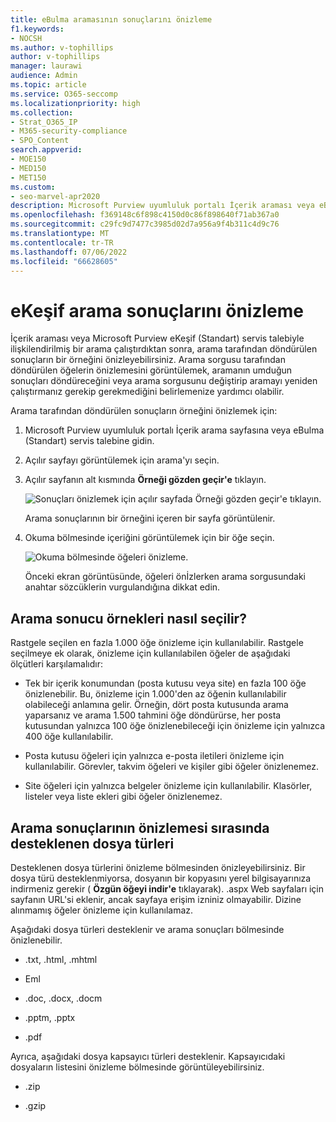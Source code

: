```yaml
---
title: eBulma aramasının sonuçlarını önizleme
f1.keywords:
- NOCSH
ms.author: v-tophillips
author: v-tophillips
manager: laurawi
audience: Admin
ms.topic: article
ms.service: O365-seccomp
ms.localizationpriority: high
ms.collection:
- Strat_O365_IP
- M365-security-compliance
- SPO_Content
search.appverid:
- MOE150
- MED150
- MET150
ms.custom:
- seo-marvel-apr2020
description: Microsoft Purview uyumluluk portalı İçerik araması veya eBulma (Standart) araması tarafından döndürülen sonuçların örneğini önizleme.
ms.openlocfilehash: f369148c6f898c4150d0c86f898640f71ab367a0
ms.sourcegitcommit: c29fc9d7477c3985d02d7a956a9f4b311c4d9c76
ms.translationtype: MT
ms.contentlocale: tr-TR
ms.lasthandoff: 07/06/2022
ms.locfileid: "66628605"
---
```

# <a name="preview-ediscovery-search-results"></a>eKeşif arama sonuçlarını önizleme

İçerik araması veya Microsoft Purview eKeşif (Standart) servis talebiyle ilişkilendirilmiş bir arama çalıştırdıktan sonra, arama tarafından döndürülen sonuçların bir örneğini önizleyebilirsiniz. Arama sorgusu tarafından döndürülen öğelerin önizlemesini görüntülemek, aramanın umduğun sonuçları döndüreceğini veya arama sorgusunu değiştirip aramayı yeniden çalıştırmanız gerekip gerekmediğini belirlemenize yardımcı olabilir.

Arama tarafından döndürülen sonuçların örneğini önizlemek için:

1. Microsoft Purview uyumluluk portalı İçerik arama sayfasına veya eBulma (Standart) servis talebine gidin.

2. Açılır sayfayı görüntülemek için arama'yı seçin.

3. Açılır sayfanın alt kısmında **Örneği gözden geçir'e** tıklayın.

   ![Sonuçları önizlemek için açılır sayfada Örneği gözden geçir'e tıklayın.](../media/PreviewSearchResults1.png)

   Arama sonuçlarının bir örneğini içeren bir sayfa görüntülenir.

4. Okuma bölmesinde içeriğini görüntülemek için bir öğe seçin.

   ![Okuma bölmesinde öğeleri önizleme.](../media/PreviewSearchResults2.png)

   Önceki ekran görüntüsünde, öğeleri önİzlerken arama sorgusundaki anahtar sözcüklerin vurgulandığına dikkat edin.

## <a name="how-the-search-result-samples-are-selected"></a>Arama sonucu örnekleri nasıl seçilir?

Rastgele seçilen en fazla 1.000 öğe önizleme için kullanılabilir. Rastgele seçilmeye ek olarak, önizleme için kullanılabilen öğeler de aşağıdaki ölçütleri karşılamalıdır:

- Tek bir içerik konumundan (posta kutusu veya site) en fazla 100 öğe önizlenebilir. Bu, önizleme için 1.000'den az öğenin kullanılabilir olabileceği anlamına gelir. Örneğin, dört posta kutusunda arama yaparsanız ve arama 1.500 tahmini öğe döndürürse, her posta kutusundan yalnızca 100 öğe önizlenebileceği için önizleme için yalnızca 400 öğe kullanılabilir.

- Posta kutusu öğeleri için yalnızca e-posta iletileri önizleme için kullanılabilir. Görevler, takvim öğeleri ve kişiler gibi öğeler önizlenemez.

- Site öğeleri için yalnızca belgeler önizleme için kullanılabilir. Klasörler, listeler veya liste ekleri gibi öğeler önizlenemez.

## <a name="file-types-supported-when-previewing-search-results"></a>Arama sonuçlarının önizlemesi sırasında desteklenen dosya türleri

Desteklenen dosya türlerini önizleme bölmesinden önizleyebilirsiniz. Bir dosya türü desteklenmiyorsa, dosyanın bir kopyasını yerel bilgisayarınıza indirmeniz gerekir ( **Özgün öğeyi indir'e** tıklayarak). .aspx Web sayfaları için sayfanın URL'si eklenir, ancak sayfaya erişim izniniz olmayabilir. Dizine alınmamış öğeler önizleme için kullanılamaz.

Aşağıdaki dosya türleri desteklenir ve arama sonuçları bölmesinde önizlenebilir.
  
- .txt, .html, .mhtml

- Eml

- .doc, .docx, .docm

- .pptm, .pptx

- .pdf

Ayrıca, aşağıdaki dosya kapsayıcı türleri desteklenir. Kapsayıcıdaki dosyaların listesini önizleme bölmesinde görüntüleyebilirsiniz.
  
- .zip

- .gzip